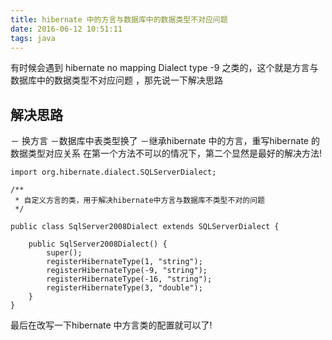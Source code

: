 ```yaml
---
title: hibernate 中的方言与数据库中的数据类型不对应问题
date: 2016-06-12 10:51:11
tags: java
---
```

有时候会遇到 hibernate  no mapping Dialect type -9 之类的，这个就是方言与数据库中的数据类型不对应问题 ，那先说一下解决思路
## 解决思路
－ 换方言
－数据库中表类型换了
－继承hibernate 中的方言，重写hibernate 的数据类型对应关系
在第一个方法不可以的情况下，第二个显然是最好的解决方法!
```
import org.hibernate.dialect.SQLServerDialect;

/**
 * 自定义方言的类，用于解决hibernate中方言与数据库不类型不对的问题
 */

public class SqlServer2008Dialect extends SQLServerDialect {

    public SqlServer2008Dialect() {
        super();
        registerHibernateType(1, "string");
        registerHibernateType(-9, "string");
        registerHibernateType(-16, "string");
        registerHibernateType(3, "double");
    }
}
```
最后在改写一下hibernate 中方言类的配置就可以了!
